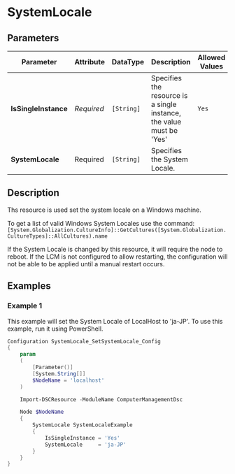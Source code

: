 # SystemLocale

## Parameters

| Parameter            | Attribute  | DataType   | Description                                                          | Allowed Values |
| -------------------- | ---------- | ---------- | -------------------------------------------------------------------- | -------------- |
| **IsSingleInstance** | *Required* | `[String]` | Specifies the resource is a single instance, the value must be 'Yes' | `Yes`          |
| **SystemLocale**     | Required   | `[String]` | Specifies the System Locale.                                         |                |

## Description

Ths resource is used set the system locale on a Windows machine.

To get a list of valid Windows System Locales use the command:
`[System.Globalization.CultureInfo]::GetCultures([System.Globalization.CultureTypes]::AllCultures).name`

If the System Locale is changed by this resource, it will require the node
to reboot. If the LCM is not configured to allow restarting, the configuration
will not be able to be applied until a manual restart occurs.

## Examples

### Example 1

This example will set the System Locale of LocalHost to 'ja-JP'.
To use this example, run it using PowerShell.

```powershell
Configuration SystemLocale_SetSystemLocale_Config
{
    param
    (
        [Parameter()]
        [System.String[]]
        $NodeName = 'localhost'
    )

    Import-DSCResource -ModuleName ComputerManagementDsc

    Node $NodeName
    {
        SystemLocale SystemLocaleExample
        {
            IsSingleInstance = 'Yes'
            SystemLocale     = 'ja-JP'
        }
    }
}
```


